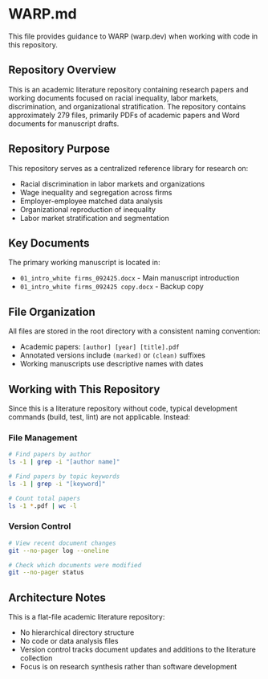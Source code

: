 # WARP.md

This file provides guidance to WARP (warp.dev) when working with code in this repository.

## Repository Overview

This is an academic literature repository containing research papers and working documents focused on racial inequality, labor markets, discrimination, and organizational stratification. The repository contains approximately 279 files, primarily PDFs of academic papers and Word documents for manuscript drafts.

## Repository Purpose

This repository serves as a centralized reference library for research on:
- Racial discrimination in labor markets and organizations
- Wage inequality and segregation across firms
- Employer-employee matched data analysis
- Organizational reproduction of inequality
- Labor market stratification and segmentation

## Key Documents

The primary working manuscript is located in:
- `01_intro_white firms_092425.docx` - Main manuscript introduction
- `01_intro_white firms_092425 copy.docx` - Backup copy

## File Organization

All files are stored in the root directory with a consistent naming convention:
- Academic papers: `[author] [year] [title].pdf`
- Annotated versions include `(marked)` or `(clean)` suffixes
- Working manuscripts use descriptive names with dates

## Working with This Repository

Since this is a literature repository without code, typical development commands (build, test, lint) are not applicable. Instead:

### File Management
```bash
# Find papers by author
ls -1 | grep -i "[author name]"

# Find papers by topic keywords
ls -1 | grep -i "[keyword]"

# Count total papers
ls -1 *.pdf | wc -l
```

### Version Control
```bash
# View recent document changes
git --no-pager log --oneline

# Check which documents were modified
git --no-pager status
```

## Architecture Notes

This is a flat-file academic literature repository:
- No hierarchical directory structure
- No code or data analysis files
- Version control tracks document updates and additions to the literature collection
- Focus is on research synthesis rather than software development

